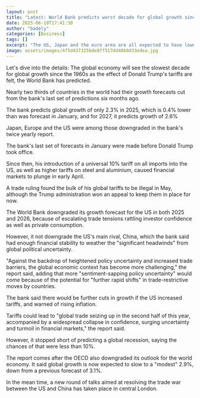 ```yaml
---
layout: post
title: "Latest: World Bank predicts worst decade for global growth since 60s"
date: 2025-06-10T17:41:30
author: "badely"
categories: [Business]
tags: []
excerpt: "The US, Japan and the euro area are all expected to have lower growth as Trump's tariffs bite."
image: assets/images/4f5d437325bde8ff517dd48b0d33edea.jpg
---
```


Let's dive into the details: The global economy will see the slowest decade for global growth since the 1960s as the effect of Donald Trump's tariffs are felt, the World Bank has predicted.

Nearly two thirds of countries in the world had their growth forecasts cut from the bank's last set of predictions six months ago.

The bank predicts global growth of only 2.3% in 2025, which is 0.4% lower than was forecast in January, and for 2027, it predicts growth of 2.6%

Japan, Europe and the US were among those downgraded in the bank's twice yearly report.

The bank's last set of forecasts in January were made before Donald Trump took office.

Since then, his introduction of a universal 10% tariff on all imports into the US, as well as higher tariffs on steel and aluminium, caused financial markets to plunge in early April.

A trade ruling found the bulk of his global tariffs to be illegal in May, although the Trump administration won an appeal to keep them in place for now.

The World Bank downgraded its growth forecast for the US in both 2025 and 2026, because of escalating trade tensions rattling investor confidence as well as private consumption.

However, it not downgrade the US's main rival, China, which the bank said had enough financial stability to weather the "significant headwinds" from global political uncertainty.

"Against the backdrop of heightened policy uncertainty and increased trade barriers, the global economic context has become more challenging," the report said, adding that more "sentiment-sapping policy uncertainty" would come because of the potential for "further rapid shifts" in trade-restrictive moves by countries.

The bank said there would be further cuts in growth if the US increased tariffs, and warned of rising inflation.

Tariffs could lead to "global trade seizing up in the second half of this year, accompanied by a widespread collapse in confidence, surging uncertainty and turmoil in financial markets," the report said.

However, it stopped short of predicting a global recession, saying the chances of that were less than 10%.

The report comes after the OECD also downgraded its outlook for the world economy. It said global growth is now expected to slow to a "modest" 2.9%, down from a previous forecast of 3.1%.

In the mean time, a new round of talks aimed at resolving the trade war between the US and China has taken place in central London.

